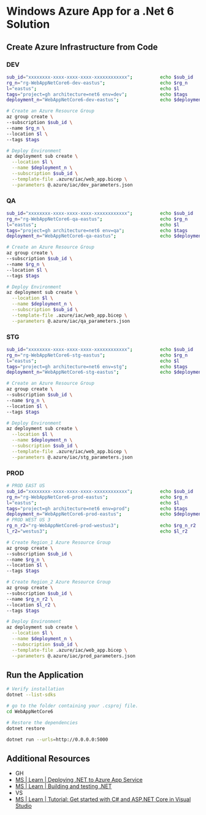 # Windows Azure App for a .Net 6 Solution

## Create Azure Infrastructure from Code

### DEV

```bash
sub_id="xxxxxxxx-xxxx-xxxx-xxxx-xxxxxxxxxxxx";          echo $sub_id
rg_n="rg-WebAppNetCore6-dev-eastus";                    echo $rg_n
l="eastus";                                             echo $l
tags="project=gh architecture=net6 env=dev";            echo $tags
deployment_n="WebAppNetCore6-dev-eastus";               echo $deployment_n

# Create an Azure Resource Group
az group create \
--subscription $sub_id \
--name $rg_n \
--location $l \
--tags $tags

# Deploy Environment
az deployment sub create \
  --location $l \
  --name $deployment_n \
  --subscription $sub_id \
  --template-file .azure/iac/web_app.bicep \
  --parameters @.azure/iac/dev_parameters.json
```

### QA

```bash
sub_id="xxxxxxxx-xxxx-xxxx-xxxx-xxxxxxxxxxxx";          echo $sub_id
rg_n="rg-WebAppNetCore6-qa-eastus";                     echo $rg_n
l="eastus";                                             echo $l
tags="project=gh architecture=net6 env=qa";             echo $tags
deployment_n="WebAppNetCore6-qa-eastus";                echo $deployment_n

# Create an Azure Resource Group
az group create \
--subscription $sub_id \
--name $rg_n \
--location $l \
--tags $tags

# Deploy Environment
az deployment sub create \
  --location $l \
  --name $deployment_n \
  --subscription $sub_id \
  --template-file .azure/iac/web_app.bicep \
  --parameters @.azure/iac/qa_parameters.json
```

### STG

```bash
sub_id="xxxxxxxx-xxxx-xxxx-xxxx-xxxxxxxxxxxx";          echo $sub_id
rg_n="rg-WebAppNetCore6-stg-eastus";                    echo $rg_n
l="eastus";                                             echo $l
tags="project=gh architecture=net6 env=stg";            echo $tags
deployment_n="WebAppNetCore6-stg-eastus";               echo $deployment_n

# Create an Azure Resource Group
az group create \
--subscription $sub_id \
--name $rg_n \
--location $l \
--tags $tags

# Deploy Environment
az deployment sub create \
  --location $l \
  --name $deployment_n \
  --subscription $sub_id \
  --template-file .azure/iac/web_app.bicep \
  --parameters @.azure/iac/stg_parameters.json
```

### PROD

```bash
# PROD EAST US
sub_id="xxxxxxxx-xxxx-xxxx-xxxx-xxxxxxxxxxxx";          echo $sub_id
rg_n="rg-WebAppNetCore6-prod-eastus";                   echo $rg_n
l="eastus";                                             echo $l
tags="project=gh architecture=net6 env=prod";           echo $tags
deployment_n="WebAppNetCore6-prod-eastus";              echo $deployment_n
# PROD WEST US 3
rg_n_r2="rg-WebAppNetCore6-prod-westus3";               echo $rg_n_r2
l_r2="westus3";                                         echo $l_r2

# Create Region_1 Azure Resource Group
az group create \
--subscription $sub_id \
--name $rg_n \
--location $l \
--tags $tags

# Create Region_2 Azure Resource Group
az group create \
--subscription $sub_id \
--name $rg_n_r2 \
--location $l_r2 \
--tags $tags

# Deploy Environment
az deployment sub create \
  --location $l \
  --name $deployment_n \
  --subscription $sub_id \
  --template-file .azure/iac/web_app.bicep \
  --parameters @.azure/iac/prod_parameters.json
```

## Run the Application

```bash
# Verify installation
dotnet --list-sdks

# go to the folder containing your .csproj file.
cd WebAppNetCore6

# Restore the dependencies
dotnet restore

dotnet run --urls=http://0.0.0.0:5000

```

## Additional Resources

- GH
- [MS | Learn | Deploying .NET to Azure App Service][2]
- [MS | Learn | Building and testing .NET][3]
- VS
- [MS | Learn | Tutorial: Get started with C# and ASP.NET Core in Visual Studio][1]

[1]: https://learn.microsoft.com/en-us/visualstudio/get-started/csharp/tutorial-aspnet-core?view=vs-2022
[2]: https://docs.github.com/en/actions/deployment/deploying-to-your-cloud-provider/deploying-to-azure/deploying-net-to-azure-app-service
[3]: https://docs.github.com/en/actions/automating-builds-and-tests/building-and-testing-net
